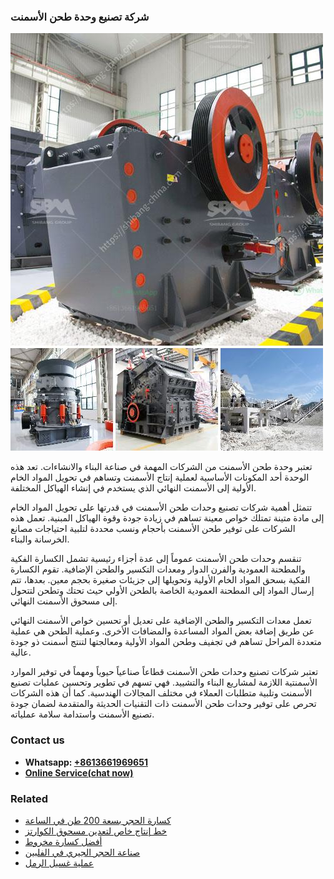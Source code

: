 <h3>شركة تصنيع وحدة طحن الأسمنت</h3><img src='1701852404.jpg' alt=''><p>تعتبر وحدة طحن الأسمنت من الشركات المهمة في صناعة البناء والانشاءات. تعد هذه الوحدة أحد المكونات الأساسية لعملية إنتاج الأسمنت وتساهم في تحويل المواد الخام الأولية إلى الأسمنت النهائي الذي يستخدم في إنشاء الهياكل المختلفة.</p><p>تتمثل أهمية شركات تصنيع وحدات طحن الأسمنت في قدرتها على تحويل المواد الخام إلى مادة متينة تمتلك خواص معينة تساهم في زيادة جودة وقوة الهياكل المبنية. تعمل هذه الشركات على توفير طحن الأسمنت بأحجام ونسب محددة لتلبية احتياجات مصانع الخرسانة والبناء.</p><p>تنقسم وحدات طحن الأسمنت عموماً إلى عدة أجزاء رئيسية تشمل الكسارة الفكية والمطحنة العمودية والفرن الدوار ومعدات التكسير والطحن الإضافية. تقوم الكسارة الفكية بسحق المواد الخام الأولية وتحويلها إلى جزيئات صغيرة بحجم معين. بعدها، تتم إرسال المواد إلى المطحنة العمودية الخاصة بالطحن الأولي حيث تحتك وتطحن لتتحول إلى مسحوق الأسمنت النهائي.</p><p>تعمل معدات التكسير والطحن الإضافية على تعديل أو تحسين خواص الأسمنت النهائي عن طريق إضافة بعض المواد المساعدة والمضافات الأخرى. وعملية الطحن هي عملية متعددة المراحل تساهم في تجفيف وطحن المواد الأولية ومعالجتها لتنتج أسمنت ذو جودة عالية.</p><p>تعتبر شركات تصنيع وحدات طحن الأسمنت قطاعاً صناعياً حيوياً ومهماً في توفير الموارد الأسمنتية اللازمة لمشاريع البناء والتشييد. فهي تسهم في تطوير وتحسين عمليات تصنيع الأسمنت وتلبية متطلبات العملاء في مختلف المجالات الهندسية. كما أن هذه الشركات تحرص على توفير وحدات طحن الأسمنت ذات التقنيات الحديثة والمتقدمة لضمان جودة تصنيع الأسمنت واستدامة سلامة عملياته.</p><h3>Contact us</h3><ul><li><strong>Whatsapp:&nbsp;<a href="https://wa.me/8613661969651">+8613661969651</a></strong></li><li><a href="https://swt.shibang-china.com/?git&amp;zhl&amp;شركة تصنيع وحدة طحن الأسمنت"><strong>Online Service(chat now)</strong></a></li></ul><h3>Related</h3><ul><li><a href='كسارة الحجر بسعة 200 طن في الساعة.md'>كسارة الحجر بسعة 200 طن في الساعة</a></li><li><a href='خط إنتاج خاص لتعدين مسحوق الكوارتز.md'>خط إنتاج خاص لتعدين مسحوق الكوارتز</a></li><li><a href='أفضل كسارة مخروط.md'>أفضل كسارة مخروط</a></li><li><a href='صناعة الحجر الجيري في الفلبين.md'>صناعة الحجر الجيري في الفلبين</a></li><li><a href='عملية غسيل الرمل.md'>عملية غسيل الرمل</a></li></ul>
